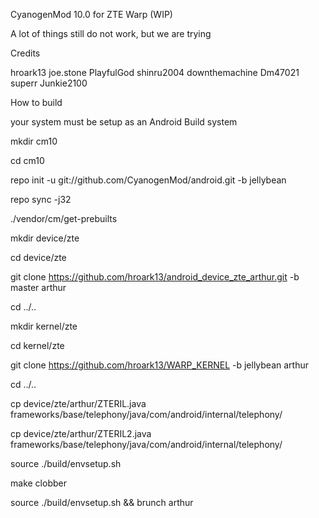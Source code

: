 CyanogenMod 10.0 for ZTE Warp (WIP)

A lot of things still do not work, but we are trying

Credits

hroark13
joe.stone
PlayfulGod
shinru2004
downthemachine
Dm47021
superr
Junkie2100




How to build

your system must be setup as an Android Build system

mkdir cm10

cd cm10

repo init -u git://github.com/CyanogenMod/android.git -b jellybean

repo sync -j32

./vendor/cm/get-prebuilts

mkdir device/zte

cd device/zte

git clone https://github.com/hroark13/android_device_zte_arthur.git -b master arthur

cd ../..

mkdir kernel/zte

cd kernel/zte

git clone https://github.com/hroark13/WARP_KERNEL -b jellybean arthur

cd ../..

cp device/zte/arthur/ZTERIL.java frameworks/base/telephony/java/com/android/internal/telephony/

cp device/zte/arthur/ZTERIL2.java frameworks/base/telephony/java/com/android/internal/telephony/

source ./build/envsetup.sh

make clobber

source ./build/envsetup.sh && brunch arthur
